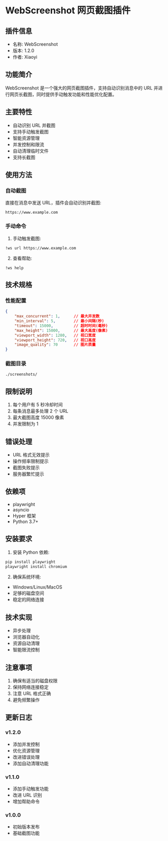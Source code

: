 # WebScreenshot 网页截图插件

## 插件信息
- 名称: WebScreenshot
- 版本: 1.2.0
- 作者: Xiaoyi

## 功能简介
WebScreenshot 是一个强大的网页截图插件，支持自动识别消息中的 URL 并进行网页长截图，同时提供手动触发功能和性能优化配置。

## 主要特性
- 自动识别 URL 并截图
- 支持手动触发截图
- 智能资源管理
- 并发控制和限流
- 自动清理临时文件
- 支持长截图

## 使用方法

### 自动截图
直接在消息中发送 URL，插件会自动识别并截图:
```
https://www.example.com
```

### 手动命令
1. 手动触发截图:
```
!ws url https://www.example.com
```

2. 查看帮助:
```
!ws help
```

## 技术规格

### 性能配置
```json
{
    "max_concurrent": 1,      // 最大并发数
    "min_interval": 5,        // 最小间隔(秒)
    "timeout": 15000,         // 超时时间(毫秒)
    "max_height": 15000,      // 最大高度(像素)
    "viewport_width": 1280,   // 视口宽度
    "viewport_height": 720,   // 视口高度
    "image_quality": 70       // 图片质量
}
```

### 截图目录
```
./screenshots/
```

## 限制说明
1. 每个用户有 5 秒冷却时间
2. 每条消息最多处理 2 个 URL
3. 最大截图高度 15000 像素
4. 并发限制为 1

## 错误处理
- URL 格式无效提示
- 操作频率限制提示
- 截图失败提示
- 服务器繁忙提示

## 依赖项
- playwright
- asyncio
- Hyper 框架
- Python 3.7+

## 安装要求
1. 安装 Python 依赖:
```bash
pip install playwright
playwright install chromium
```

2. 确保系统环境:
- Windows/Linux/MacOS
- 足够的磁盘空间
- 稳定的网络连接

## 技术实现
- 异步处理
- 浏览器自动化
- 资源自动清理
- 智能限流控制

## 注意事项
1. 确保有适当的磁盘权限
2. 保持网络连接稳定
3. 注意 URL 格式正确
4. 避免频繁操作

## 更新日志
### v1.2.0
- 添加并发控制
- 优化资源管理
- 改进错误处理
- 添加自动清理功能

### v1.1.0
- 添加手动触发功能
- 改进 URL 识别
- 增加帮助命令

### v1.0.0
- 初始版本发布
- 基础截图功能